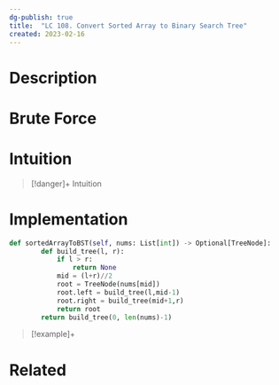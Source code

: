 ```yaml
---
dg-publish: true
title:  "LC 108. Convert Sorted Array to Binary Search Tree"
created: 2023-02-16
---
```



# Description

# Brute Force
# Intuition

>[!danger]+ Intuition

# Implementation
```python
def sortedArrayToBST(self, nums: List[int]) -> Optional[TreeNode]:
        def build_tree(l, r):
            if l > r:
                return None
            mid = (l+r)//2
            root = TreeNode(nums[mid])
            root.left = build_tree(l,mid-1)
            root.right = build_tree(mid+1,r) 
            return root
        return build_tree(0, len(nums)-1)
```

>[!example]+ 


# Related
